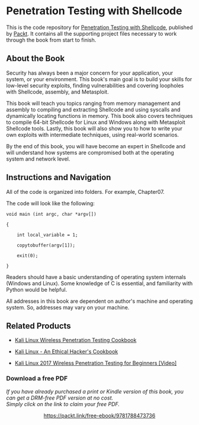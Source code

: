 # Penetration Testing with Shellcode
This is the code repository for [Penetration Testing with Shellcode](https://www.packtpub.com/networking-and-servers/penetration-testing-shellcode?utm_source=github&utm_medium=repository&utm_campaign=9781788473736), published by [Packt](https://www.packtpub.com/?utm_source=github). It contains all the supporting project files necessary to work through the book from start to finish.
## About the Book
Security has always been a major concern for your application, your system, or your environment. This book's main goal is to build your skills for low-level security exploits, finding vulnerabilities and covering loopholes with Shellcode, assembly, and Metasploit.

This book will teach you topics ranging from memory management and assembly to compiling and extracting Shellcode and using syscalls and dynamically locating functions in memory. This book also covers techniques to compile 64-bit Shellcode for Linux and Windows along with Metasploit Shellcode tools. Lastly, this book will also show you to how to write your own exploits with intermediate techniques, using real-world scenarios.

By the end of this book, you will have become an expert in Shellcode and will understand how systems are compromised both at the operating system and network level.
## Instructions and Navigation
All of the code is organized into folders. For example, Chapter07.



The code will look like the following:
```
void main (int argc, char *argv[])

{

    int local_variable = 1;

    copytobuffer(argv[1]);

    exit(0);

}
```

Readers should have a basic understanding of operating system internals (Windows and Linux). Some knowledge of C is essential, and familiarity with Python would be helpful.

All addresses in this book are dependent on author's machine and operating system. So, addresses may vary on your machine.

## Related Products
* [Kali Linux Wireless Penetration Testing Cookbook](https://www.packtpub.com/networking-and-servers/kali-linux-wireless-penetration-testing-cookbook?utm_source=github&utm_medium=repository&utm_campaign=9781783554089)

* [Kali Linux - An Ethical Hacker's Cookbook](https://www.packtpub.com/networking-and-servers/kali-linux-pentesting-cookbook?utm_source=github&utm_medium=repository&utm_campaign=9781787121829)

* [Kali Linux 2017 Wireless Penetration Testing for Beginners [Video]](https://www.packtpub.com/networking-and-servers/kali-linux-2017-wireless-penetration-testing-beginners-video?utm_source=github&utm_medium=repository&utm_campaign=9781788394055)
### Download a free PDF

 <i>If you have already purchased a print or Kindle version of this book, you can get a DRM-free PDF version at no cost.<br>Simply click on the link to claim your free PDF.</i>
<p align="center"> <a href="https://packt.link/free-ebook/9781788473736">https://packt.link/free-ebook/9781788473736 </a> </p>